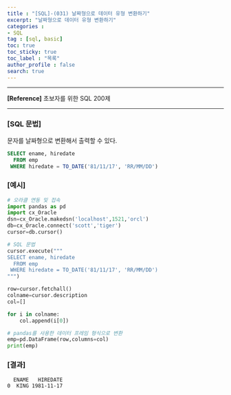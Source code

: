 ```yaml
---
title : "[SQL]-(031) 날짜형으로 데이터 유형 변환하기"
excerpt: "날짜형으로 데이터 유형 변환하기"
categories :
- SQL
tag : [sql, basic]
toc: true
toc_sticky: true
toc_label : "목록"
author_profile : false
search: true
---
```


---
**[Reference]** 초보자를 위한 SQL 200제

---
### [SQL 문법]
문자를 날짜형으로 변환해서 출력할 수 있다.

```sql
SELECT ename, hiredate
  FROM emp
 WHERE hiredate = TO_DATE('81/11/17', 'RR/MM/DD')
```
### [예시]
```python
# 오라클 연동 및 접속
import pandas as pd
import cx_Oracle
dsn=cx_Oracle.makedsn('localhost',1521,'orcl')
db=cx_Oracle.connect('scott','tiger')
cursor=db.cursor()

# SQL 문법
cursor.execute("""
SELECT ename, hiredate
  FROM emp
 WHERE hiredate = TO_DATE('81/11/17', 'RR/MM/DD')
""")

row=cursor.fetchall()
colname=cursor.description
col=[]

for i in colname:
    col.append(i[0])

# pandas를 사용한 데이터 프레임 형식으로 변환
emp=pd.DataFrame(row,columns=col)
print(emp)
```
### [결과]
      ENAME   HIREDATE
    0  KING 1981-11-17
    
